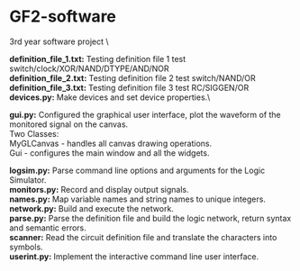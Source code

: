 # GF2-software
3rd year software project \


**definition_file_1.txt:** Testing definition file 1  test switch/clock/XOR/NAND/DTYPE/AND/NOR \
**definition_file_2.txt:** Testing definition file 2  test switch/NAND/OR \
**definition_file_3.txt:** Testing definition file 3  test RC/SIGGEN/OR \
**devices.py:** Make devices and set device properties.\

**gui.py:** Configured the graphical user interface, plot the waveform of the monitored signal on the canvas.\
Two Classes:\
MyGLCanvas - handles all canvas drawing operations.\
Gui - configures the main window and all the widgets.

**logsim.py:** Parse command line options and arguments for the Logic Simulator.\
**monitors.py:** Record and display output signals.\
**names.py:** Map variable names and string names to unique integers.\
**network.py:** Build and execute the network.\
**parse.py:** Parse the definition file and build the logic network, return syntax and semantic errors.\
**scanner:** Read the circuit definition file and translate the characters into symbols.\
**userint.py:** Implement the interactive command line user interface.

